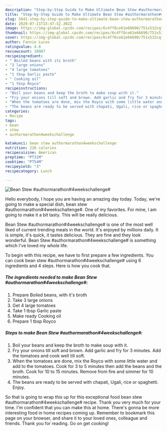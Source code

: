 ```yaml
---
description: "Step-by-Step Guide to Make Ultimate Bean Stew #authormarathon#4weekschallenge#"
title: "Step-by-Step Guide to Make Ultimate Bean Stew #authormarathon#4weekschallenge#"
slug: 5641-step-by-step-guide-to-make-ultimate-bean-stew-authormarathon4weekschallenge
date: 2020-07-21T15:47:52.302Z
image: https://img-global.cpcdn.com/recipes/6c4ff8ce61e66690/751x532cq70/bean-stew-authormarathon4weekschallenge-recipe-main-photo.jpg
thumbnail: https://img-global.cpcdn.com/recipes/6c4ff8ce61e66690/751x532cq70/bean-stew-authormarathon4weekschallenge-recipe-main-photo.jpg
cover: https://img-global.cpcdn.com/recipes/6c4ff8ce61e66690/751x532cq70/bean-stew-authormarathon4weekschallenge-recipe-main-photo.jpg
author: Fannie Lucas
ratingvalue: 4.6
reviewcount: 10907
recipeingredient:
- " Boiled beans with its broth"
- "3 large onions"
- "4 large tomatoes"
- "1 tbsp Garlic paste"
- " Cooking oil"
- "1 tbsp Royco"
recipeinstructions:
- "Boil your beans and keep the broth to make soup with it."
- "Fry your onions till soft and brown. Add garlic and fry for 3 minutes. Add the tomatoes and cook well till soft."
- "When the tomatoes are done, mix the Royco with some little water and add to the tomatoes. Cook for 3 to 5 minutes then add the beans and the broth. Cook for 10 to 15 minutes. Remove from fire and simmer for 10 minutes."
- "The beans are ready to be served with chapati, Ugali, rice or spaghetti. Enjoy."
categories:
- Recipe
tags:
- bean
- stew
- authormarathon4weekschallenge

katakunci: bean stew authormarathon4weekschallenge 
nutrition: 226 calories
recipecuisine: American
preptime: "PT31M"
cooktime: "PT54M"
recipeyield: "3"
recipecategory: Lunch

---
```



![Bean Stew #authormarathon#4weekschallenge#](https://img-global.cpcdn.com/recipes/6c4ff8ce61e66690/751x532cq70/bean-stew-authormarathon4weekschallenge-recipe-main-photo.jpg)

Hello everybody, I hope you are having an amazing day today. Today, we're going to make a special dish, bean stew #authormarathon#4weekschallenge#. One of my favorites. For mine, I am going to make it a bit tasty. This will be really delicious.



Bean Stew #authormarathon#4weekschallenge# is one of the most well liked of current trending meals in the world. It's enjoyed by millions daily. It is simple, it's quick, it tastes delicious. They are fine and they look wonderful. Bean Stew #authormarathon#4weekschallenge# is something which I've loved my whole life.


To begin with this recipe, we have to first prepare a few ingredients. You can cook bean stew #authormarathon#4weekschallenge# using 6 ingredients and 4 steps. Here is how you cook that.

<!--inarticleads1-->

##### The ingredients needed to make Bean Stew #authormarathon#4weekschallenge#:

1. Prepare  Boiled beans, with it&#39;s broth
1. Take 3 large onions
1. Get 4 large tomatoes
1. Take 1 tbsp Garlic paste
1. Make ready  Cooking oil
1. Prepare 1 tbsp Royco




<!--inarticleads2-->

##### Steps to make Bean Stew #authormarathon#4weekschallenge#:

1. Boil your beans and keep the broth to make soup with it.
1. Fry your onions till soft and brown. Add garlic and fry for 3 minutes. Add the tomatoes and cook well till soft.
1. When the tomatoes are done, mix the Royco with some little water and add to the tomatoes. Cook for 3 to 5 minutes then add the beans and the broth. Cook for 10 to 15 minutes. Remove from fire and simmer for 10 minutes.
1. The beans are ready to be served with chapati, Ugali, rice or spaghetti. Enjoy.




So that is going to wrap this up for this exceptional food bean stew #authormarathon#4weekschallenge# recipe. Thank you very much for your time. I'm confident that you can make this at home. There's gonna be more interesting food in home recipes coming up. Remember to bookmark this page on your browser, and share it to your loved ones, colleague and friends. Thank you for reading. Go on get cooking!
